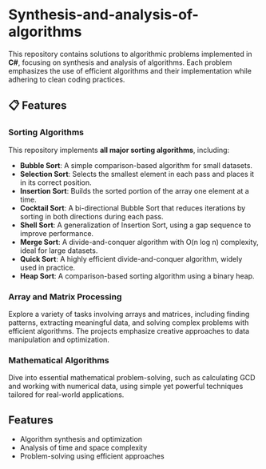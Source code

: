# Synthesis-and-analysis-of-algorithms

This repository contains solutions to algorithmic problems implemented in **C#**, focusing on synthesis and analysis of algorithms. Each problem emphasizes the use of efficient algorithms and their implementation while adhering to clean coding practices.

## 📋 Features  
### Sorting Algorithms  
This repository implements **all major sorting algorithms**, including:  
- **Bubble Sort**: A simple comparison-based algorithm for small datasets.  
- **Selection Sort**: Selects the smallest element in each pass and places it in its correct position.  
- **Insertion Sort**: Builds the sorted portion of the array one element at a time.  
- **Cocktail Sort**: A bi-directional Bubble Sort that reduces iterations by sorting in both directions during each pass.  
- **Shell Sort**: A generalization of Insertion Sort, using a gap sequence to improve performance.  
- **Merge Sort**: A divide-and-conquer algorithm with O(n log n) complexity, ideal for large datasets.  
- **Quick Sort**: A highly efficient divide-and-conquer algorithm, widely used in practice.  
- **Heap Sort**: A comparison-based sorting algorithm using a binary heap.  

### Array and Matrix Processing  
Explore a variety of tasks involving arrays and matrices, including finding patterns, extracting meaningful data, and solving complex problems with efficient algorithms. The projects emphasize creative approaches to data manipulation and optimization.  

### Mathematical Algorithms  
Dive into essential mathematical problem-solving, such as calculating GCD and working with numerical data, using simple yet powerful techniques tailored for real-world applications.  

## Features  
- Algorithm synthesis and optimization  
- Analysis of time and space complexity  
- Problem-solving using efficient approaches